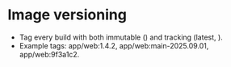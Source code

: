 # Image versioning

- Tag every build with both immutable (<commit-sha>) and tracking (latest, <branch>).
- Example tags: app/web:1.4.2, app/web:main-2025.09.01, app/web:9f3a1c2.
